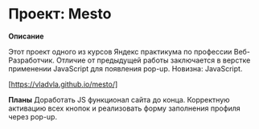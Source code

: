 # Проект: Mesto

**Описание**

Этот проект одного из курсов Яндекс практикума по профессии Веб-Разработчик. 
Отличие от предыдущей работы заключается в верстке применении JavaScript для появления pop-up. 
Новизна: JavaScript. 
 
 [https://vladvla.github.io/mesto/]

**Планы**
Доработать JS функционал сайта до конца. 
Корректную активацию всех кнопок и реализовать форму заполнения профиля через pop-up. 